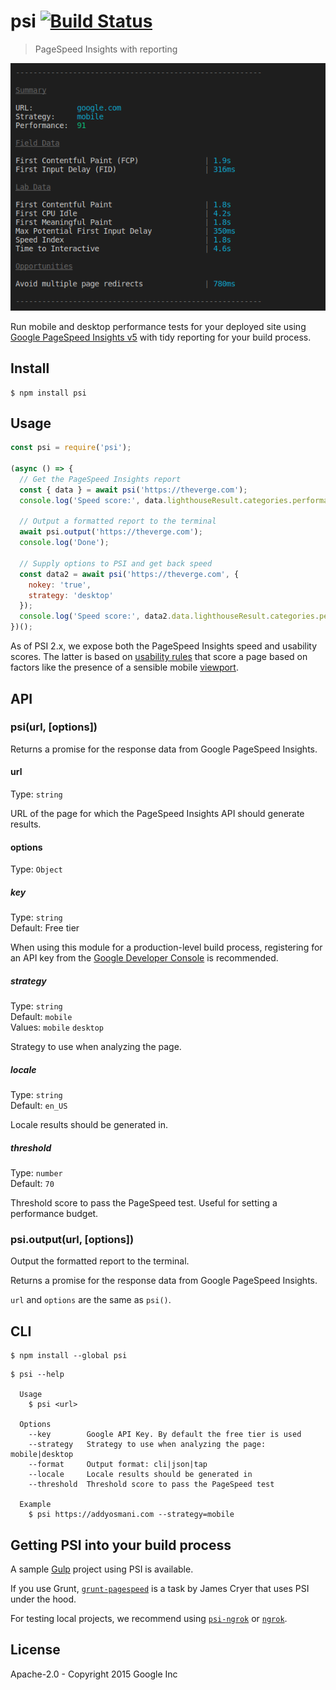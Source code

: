 # psi [![Build Status](https://travis-ci.org/GoogleChromeLabs/psi.svg?branch=master)](https://travis-ci.org/GoogleChromeLabs/psi)

> PageSpeed Insights with reporting

![](screenshot.png)

Run mobile and desktop performance tests for your deployed site using [Google PageSpeed Insights v5](https://developers.google.com/speed/docs/insights/v5/about) with tidy reporting for your build process.


## Install

```
$ npm install psi
```


## Usage

<!-- TODO Update this section with v5+ information -->

```js
const psi = require('psi');

(async () => {
  // Get the PageSpeed Insights report
  const { data } = await psi('https://theverge.com');
  console.log('Speed score:', data.lighthouseResult.categories.performance.score);

  // Output a formatted report to the terminal
  await psi.output('https://theverge.com');
  console.log('Done');

  // Supply options to PSI and get back speed
  const data2 = await psi('https://theverge.com', {
    nokey: 'true',
    strategy: 'desktop'
  });
  console.log('Speed score:', data2.data.lighthouseResult.categories.performance.score);
})();
```

As of PSI 2.x, we expose both the PageSpeed Insights speed and usability scores. The latter is based on [usability rules](https://developers.google.com/speed/docs/insights/rules) that score a page based on factors like the presence of a sensible mobile [viewport](https://developers.google.com/speed/docs/insights/ConfigureViewport).

## API

### psi(url, [options])

Returns a promise for the response data from Google PageSpeed Insights.

#### url

Type: `string`

URL of the page for which the PageSpeed Insights API should generate results.

#### options

Type: `Object`

##### key

Type: `string`<br>
Default: Free tier

When using this module for a production-level build process, registering for an API key from the [Google Developer Console](https://developers.google.com/speed/docs/insights/v1/getting_started#auth) is recommended.

##### strategy

Type: `string`<br>
Default: `mobile`<br>
Values: `mobile` `desktop`

Strategy to use when analyzing the page.

##### locale

Type: `string`<br>
Default: `en_US`

Locale results should be generated in.

##### threshold

Type: `number`<br>
Default: `70`

Threshold score to pass the PageSpeed test. Useful for setting a performance budget.

### psi.output(url, [options])

Output the formatted report to the terminal.

Returns a promise for the response data from Google PageSpeed Insights.

`url` and `options` are the same as `psi()`.


## CLI

```
$ npm install --global psi
```

```
$ psi --help

  Usage
    $ psi <url>

  Options
    --key        Google API Key. By default the free tier is used
    --strategy   Strategy to use when analyzing the page: mobile|desktop
    --format     Output format: cli|json|tap
    --locale     Locale results should be generated in
    --threshold  Threshold score to pass the PageSpeed test

  Example
    $ psi https://addyosmani.com --strategy=mobile
```


## Getting PSI into your build process

A sample [Gulp](https://github.com/addyosmani/psi-gulp-sample) project using PSI is available.

If you use Grunt, [`grunt-pagespeed`](https://github.com/jrcryer/grunt-pagespeed) is a task by James Cryer that uses PSI under the hood.

For testing local projects, we recommend using [`psi-ngrok`](https://github.com/denar90/psi-ngrok) or [`ngrok`](http://www.jamescryer.com/2014/06/12/grunt-pagespeed-and-ngrok-locally-testing/).


## License

Apache-2.0 - Copyright 2015 Google Inc
